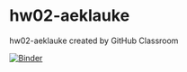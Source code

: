 # hw02-aeklauke
hw02-aeklauke created by GitHub Classroom

[![Binder](https://mybinder.org/badge_logo.svg)](https://mybinder.org/v2/gh/UCB-stat-159-s23/hw02-aeklauke/7e649ab)

